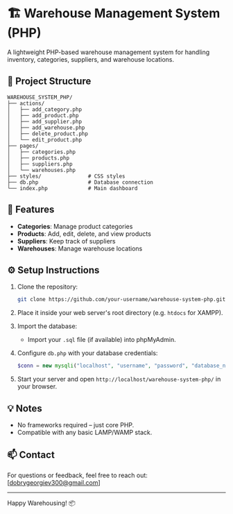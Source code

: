 


# 🏗️ Warehouse Management System (PHP)

A lightweight PHP-based warehouse management system for handling inventory, categories, suppliers, and warehouse locations.

## 📁 Project Structure

```
WAREHOUSE_SYSTEM_PHP/
├── actions/
│   ├── add_category.php
│   ├── add_product.php
│   ├── add_supplier.php
│   ├── add_warehouse.php
│   ├── delete_product.php
│   └── edit_product.php
├── pages/
│   ├── categories.php
│   ├── products.php
│   ├── suppliers.php
│   └── warehouses.php
├── styles/               # CSS styles
├── db.php                # Database connection
└── index.php             # Main dashboard
```

## 🚀 Features

- **Categories**: Manage product categories
- **Products**: Add, edit, delete, and view products
- **Suppliers**: Keep track of suppliers
- **Warehouses**: Manage warehouse locations

## ⚙️ Setup Instructions

1. Clone the repository:
   ```bash
   git clone https://github.com/your-username/warehouse-system-php.git
   ```

2. Place it inside your web server's root directory (e.g. `htdocs` for XAMPP).

3. Import the database:
   - Import your `.sql` file (if available) into phpMyAdmin.

4. Configure `db.php` with your database credentials:
   ```php
   $conn = new mysqli("localhost", "username", "password", "database_name");
   ```

5. Start your server and open `http://localhost/warehouse-system-php/` in your browser.

## 💡 Notes

- No frameworks required – just core PHP.
- Compatible with any basic LAMP/WAMP stack.

## 📫 Contact

For questions or feedback, feel free to reach out: [dobrygeorgiev300@gmail.com]

---

Happy Warehousing! 📦
